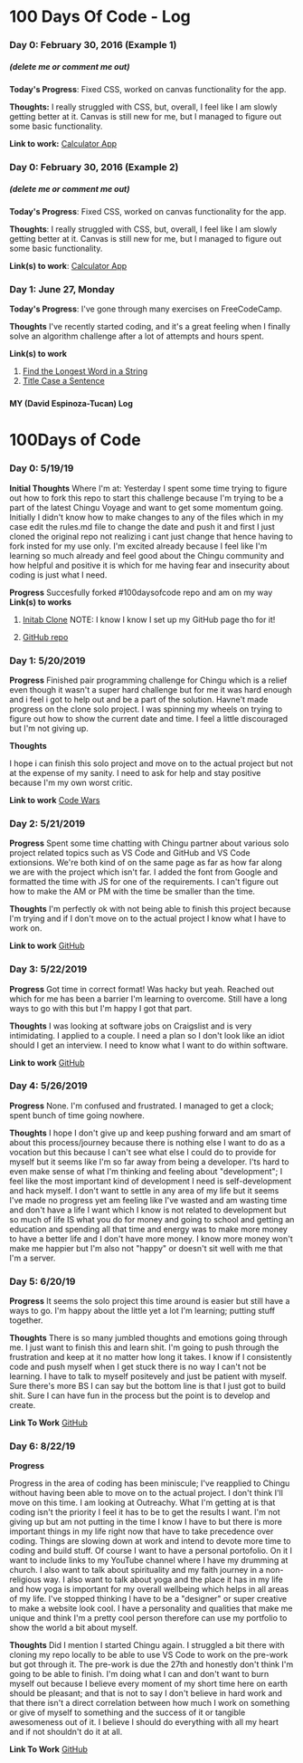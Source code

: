 # 100 Days Of Code - Log

### Day 0: February 30, 2016 (Example 1)
##### (delete me or comment me out)

**Today's Progress**: Fixed CSS, worked on canvas functionality for the app.

**Thoughts:** I really struggled with CSS, but, overall, I feel like I am slowly getting better at it. Canvas is still new for me, but I managed to figure out some basic functionality.

**Link to work:** [Calculator App](http://www.example.com)

### Day 0: February 30, 2016 (Example 2)
##### (delete me or comment me out)

**Today's Progress**: Fixed CSS, worked on canvas functionality for the app.

**Thoughts**: I really struggled with CSS, but, overall, I feel like I am slowly getting better at it. Canvas is still new for me, but I managed to figure out some basic functionality.

**Link(s) to work**: [Calculator App](http://www.example.com)


### Day 1: June 27, Monday

**Today's Progress**: I've gone through many exercises on FreeCodeCamp.

**Thoughts** I've recently started coding, and it's a great feeling when I finally solve an algorithm challenge after a lot of attempts and hours spent.

**Link(s) to work**
1. [Find the Longest Word in a String](https://www.freecodecamp.com/challenges/find-the-longest-word-in-a-string)
2. [Title Case a Sentence](https://www.freecodecamp.com/challenges/title-case-a-sentence)

###
**MY (David Espinoza-Tucan) Log**

# 100Days of Code

### Day 0: 5/19/19

**Initial Thoughts**
Where I'm at: Yesterday I spent some time trying to figure out how to fork this repo to start this challenge because I'm trying to be a part of the latest Chingu Voyage and want to get some momentum going. Initially I didn't know how to make changes to any of the files which in my case edit the rules.md file to change the date and push it and first I just cloned the original repo
not realizing i cant just change that hence having to fork insted for my use only. I'm excited already because I feel like I'm learning so much already and feel good about the Chingu community and how helpful and positive it is which for me having fear and insecurity about coding is just what I need. 

**Progress**
Succesfully forked #100daysofcode repo and am on my way
**Link(s) to works**
1. [Initab Clone](https://davidespinoza.github.io/InitTab-Landing-Page-Clone/)
NOTE: I know I know I set up my GitHub page tho for it!

2. [GitHub repo](https://github.com/DavidEspinoza)

### Day 1: 5/20/2019

**Progress**
Finished pair programming challenge for Chingu which is a relief even though it wasn't a super
hard challenge but for me it was hard enough and i feel i got to help out and be a part of the solution. Havne't made progress on the clone solo project. I was spinning my wheels on trying to figure out how to show the current date and time. I feel a little discouraged but I'm not giving up. 

**Thoughts**

I hope i can finish this solo project and move on to the actual project but not at the expense of my sanity. I need to ask for help and stay positive because I'm my own worst critic. 

**Link to work**
[Code Wars](https://www.codewars.com/users/DavidEspinoza/completed_solutions)

### Day 2: 5/21/2019

**Progress** 
Spent some time chatting with Chingu partner about various solo project related topics such as
VS Code and GitHub and VS Code extionsions. We're both kind of on the same page as far as how 
far along we are with the project which isn't far. I added the font from Google and formatted the time with JS for one of the requirements. I can't figure out how to make the AM or PM with the time
be smaller than the time. 

**Thoughts** 
I'm perfectly ok with not being able to finish this project because I'm trying and if I don't move
on to the actual project I know what I have to work on. 

**Link to work**
[GitHub](https://davidespinoza.github.io/InitTab-Landing-Page-Clone/)



### Day 3: 5/22/2019

**Progress** 
Got time in correct format! Was hacky but yeah. Reached out which for me has been a barrier I'm learning to overcome. Still have a long ways to go with this but I'm happy I got that part. 

**Thoughts** 
I was looking at software jobs on Craigslist and is very intimidating. I applied to a couple. I need a plan so I don't look like an idiot should I get an interview. I need to know what I want
to do within software. 

**Link to work**
[GitHub](https://davidespinoza.github.io/InitTab-Landing-Page-Clone/)

### Day 4: 5/26/2019

**Progress** 
None. I'm confused and frustrated. I managed to get a clock; spent bunch of time going nowhere. 

**Thoughts**
I hope I don't give up and keep pushing forward and am smart of about this process/journey because
there is nothing else I want to do as a vocation but this because I can't see what else I could do to provide for myself but it seems like I'm so far away from being a developer. I'ts hard to even make sense of what I'm thinking and feeling about "development"; I feel like the most important kind of development I need is self-development and hack myself. I don't want to settle in any
area of my life but it seems I've made no progress yet am feeling like I've wasted and am wasting
time and don't have a life I want which I know is not related to development but so much of life IS
what you do for money and going to school and getting an education and spending all that time and energy was to make more money to have a better life and I don't have more money. I know more money
won't make me happier but I'm also not "happy" or doesn't sit well with me that I'm a server. 


### Day 5: 6/20/19

**Progress**
It seems the solo project this time around is easier but still have a ways to go. I'm happy about the little yet a lot I'm learning; putting stuff together. 

**Thoughts**
There is so many jumbled thoughts and emotions going through me. I just want to finish this and learn shit. I'm going to push through the frustration and keep at it no matter how long it takes. I know if I consistently code and push myself when I get stuck there is no way I can't not be learning. I have to talk to myself positevely and just be patient with myself. Sure there's more BS
I can say but the bottom line is that I just got to build shit. Sure I can have fun in the process 
but the point is to develop and create. 

**Link To Work**
[GitHub](https://davidespinoza.github.io/LloydsOfLondonTakingControlPageClone/)

### Day 6: 8/22/19

**Progress**

Progress in the area of coding has been miniscule; I've reapplied to Chingu without having been able
to move on to the actual project. I don't think I'll move on this time. I am looking at Outreachy. 
What I'm getting at is that coding isn't the priority I feel it has to be to get the results I want.
I'm not giving up but am not putting in the time I know I have to but there is more important things
in my life right now that have to take precedence over coding. Things are slowing down at work and intend to devote more time to coding and build stuff. Of course I want to have a personal portofolio. On it I want to include links to my YouTube channel where I have my drumming at church. 
I also want to talk about spirituality and my faith journey in a non-religious way. I also want to talk about yoga and the place it has in my life and how yoga is important for my overall wellbeing
which helps in all areas of my life. I've stopped thinking I have to be a "designer" or super creative to make a website look cool. I have a personality and qualities that make me unique and think I'm a pretty cool person therefore can use my portfolio to show the world a bit about myself. 

**Thoughts**
Did I mention I started Chingu again. I struggled a bit there with cloning my repo locally
to be able to use VS Code to work on the pre-work but got through it. The pre-work is due the 27th
and honestly don't think I'm going to be able to finish. I'm doing what I can and don't want to
burn myself out because I believe every moment of my short time here on earth should be pleasant;
and that is not to say I don't believe in hard work and that there isn't a direct correlation between how much I work on something or give of myself to something and the success of it
or tangible awesomeness out of it. I believe I should do everything with all my heart and if 
not shouldn't do it at all. 

**Link To Work**
[GitHub](https://davidespinoza.github.io/Conquer/)

